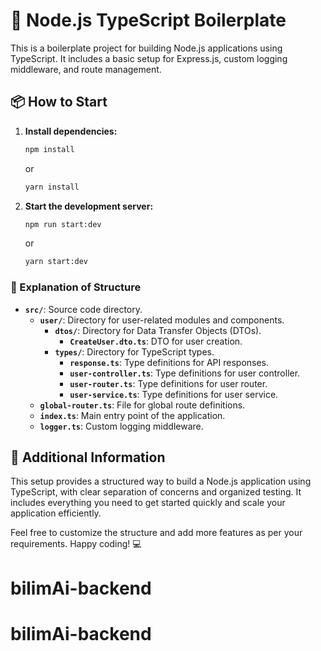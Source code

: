 # 🚀 Node.js TypeScript Boilerplate

This is a boilerplate project for building Node.js applications using TypeScript. It includes a basic setup for Express.js, custom logging middleware, and route management.

## 📦 How to Start

1. **Install dependencies:**

   ```bash
   npm install
   ```

   or

   ```bash
   yarn install
   ```

2. **Start the development server:**
   ```bash
   npm run start:dev
   ```
   or
   ```bash
   yarn start:dev
   ```

### 📂 Explanation of Structure

- **`src/`**: Source code directory.
  - **`user/`**: Directory for user-related modules and components.
    - **`dtos/`**: Directory for Data Transfer Objects (DTOs).
      - **`CreateUser.dto.ts`**: DTO for user creation.
    - **`types/`**: Directory for TypeScript types.
      - **`response.ts`**: Type definitions for API responses.
      - **`user-controller.ts`**: Type definitions for user controller.
      - **`user-router.ts`**: Type definitions for user router.
      - **`user-service.ts`**: Type definitions for user service.
  - **`global-router.ts`**: File for global route definitions.
  - **`index.ts`**: Main entry point of the application.
  - **`logger.ts`**: Custom logging middleware.

## 📝 Additional Information

This setup provides a structured way to build a Node.js application using TypeScript, with clear separation of concerns and organized testing. It includes everything you need to get started quickly and scale your application efficiently.

Feel free to customize the structure and add more features as per your requirements. Happy coding! 💻
# bilimAi-backend
# bilimAi-backend
